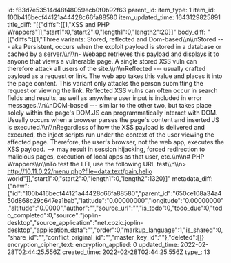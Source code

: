 id: f83d7e53514d48f48059ecb0f0b92f63
parent_id: 
item_type: 1
item_id: 100b416becf44121a44428c66fa88580
item_updated_time: 1643129825891
title_diff: "[{\"diffs\":[[1,\"XSS and PHP Wrappers\"]],\"start1\":0,\"start2\":0,\"length1\":0,\"length2\":20}]"
body_diff: "[{\"diffs\":[[1,\"Three variants: Stored, reflected and Dom-based\\\n\\\nStored --- aka Persistent, occurs when the exploit payload is stored in a database or cached by a server.\\\n\\\n- Webapp retrieves this payload and displays it to anyone that views a vulnerable page. A single stored XSS vuln can therefore attack all users of the site.\\\n\\\nReflected --- usually crafted payload as a request or link. The web app takes this value and places it into the page content. This variant only attacks the person submitting the request or viewing the link. Reflected XSS vulns can often occur in search fields and results, as well as anywhere user input is included in error messages.\\\n\\\nDOM-based --- similar to the other two, but takes place solely within the page's DOM.JS can programmatically interact with DOM. Usually occurs when a browser parses the page's content and inserted JS is executed.\\\n\\\nRegardless of how the XSS payload is delivered and executed, the inject scripts run under the context of the user viewing the affected page. Therefore, the user's browser, not the web app, executes the XSS payload. --> may result in session hijacking, forced redirection to malicious pages, execution of local apps as that user, etc.\\\n\\\n# PHP Wrappers\\\n\\\nTo test the LFI, use the following URL test\\\n\\\n> http://10.11.0.22/menu.php?file=data:text/pain,hello world\"]],\"start1\":0,\"start2\":0,\"length1\":0,\"length2\":1320}]"
metadata_diff: {"new":{"id":"100b416becf44121a44428c66fa88580","parent_id":"650ce108a34a450d868c29c647ea1bab","latitude":"0.00000000","longitude":"0.00000000","altitude":"0.0000","author":"","source_url":"","is_todo":0,"todo_due":0,"todo_completed":0,"source":"joplin-desktop","source_application":"net.cozic.joplin-desktop","application_data":"","order":0,"markup_language":1,"is_shared":0,"share_id":"","conflict_original_id":"","master_key_id":""},"deleted":[]}
encryption_cipher_text: 
encryption_applied: 0
updated_time: 2022-02-28T02:44:25.556Z
created_time: 2022-02-28T02:44:25.556Z
type_: 13